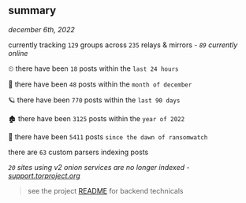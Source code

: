 
## summary
_december 6th, 2022_

currently tracking `129` groups across `235` relays & mirrors - _`89` currently online_

⏲ there have been `18` posts within the `last 24 hours`

🦈 there have been `48` posts within the `month of december`

🪐 there have been `770` posts within the `last 90 days`

🏚 there have been `3125` posts within the `year of 2022`

🦕 there have been `5411` posts `since the dawn of ransomwatch`

there are `63` custom parsers indexing posts

_`20` sites using v2 onion services are no longer indexed - [support.torproject.org](https://support.torproject.org/onionservices/v2-deprecation/)_

> see the project [README](https://github.com/joshhighet/ransomwatch#ransomwatch--) for backend technicals
